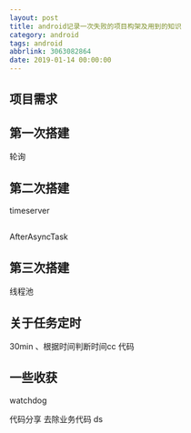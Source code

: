 ```yaml
---
layout: post
title: android记录一次失败的项目构架及用到的知识
category: android
tags: android
abbrlink: 3063082864
date: 2019-01-14 00:00:00
---
```


## 项目需求

## 第一次搭建
轮询

## 第二次搭建
timeserver

## 
AfterAsyncTask

## 第三次搭建
线程池

<!--## 插曲
还想过用广播去做定时，后来pass掉了,我因为搞不定这个东西，还试图花钱找人写了个，然而，靠人不如靠己，找人写的跟需求不一样，之前的问题还存在。  -->

## 关于任务定时
30min 、根据时间判断时间cc
代码


## 一些收获 
watchdog


代码分享 去除业务代码 ds